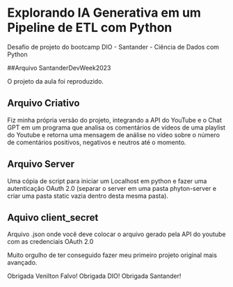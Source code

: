 # Explorando IA Generativa em um Pipeline de ETL com Python
Desafio de projeto do bootcamp DIO - Santander - Ciência de Dados com Python

##Arquivo SantanderDevWeek2023 

O projeto da aula foi reproduzido.

## Arquivo Criativo

Fiz minha própria versão do projeto, integrando a API do YouTube e o Chat GPT em um programa que analisa os comentários de vídeos de uma playlist do Youtube e retorna uma mensagem de análise no vídeo sobre o número de comentários positivos, negativos e neutros até o momento.

## Arquivo Server

Uma cópia de script para iniciar um Localhost em python e fazer uma autenticação OAuth 2.0 (separar o server em uma pasta phyton-server e criar uma pasta static vazia dentro desta mesma pasta).

## Aquivo client_secret

Arquivo .json onde você deve colocar o arquivo gerado pela API do youtube com as credenciais OAuth 2.0



Muito orgulho de ter conseguido fazer meu primeiro projeto original mais avançado.

Obrigada Venilton Falvo!
Obrigada DIO!
Obrigada Santander!
